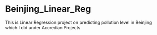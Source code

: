 # Beinjing_Linear_Reg
This is Linear Regression project on predicting pollution level in Beinjing which I did under Accredian Projects
